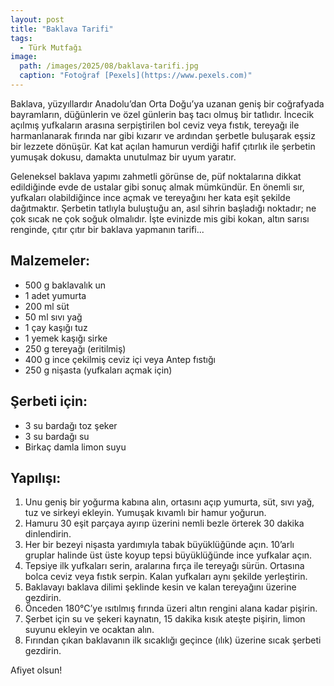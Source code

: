 ```yaml
---
layout: post
title: "Baklava Tarifi"
tags:
  - Türk Mutfağı
image: 
  path: /images/2025/08/baklava-tarifi.jpg
  caption: "Fotoğraf [Pexels](https://www.pexels.com)"
---
```


Baklava, yüzyıllardır Anadolu’dan Orta Doğu’ya uzanan geniş bir coğrafyada bayramların, düğünlerin ve özel günlerin baş tacı olmuş bir tatlıdır. İncecik açılmış yufkaların arasına serpiştirilen bol ceviz veya fıstık, tereyağı ile harmanlanarak fırında nar gibi kızarır ve ardından şerbetle buluşarak eşsiz bir lezzete dönüşür. Kat kat açılan hamurun verdiği hafif çıtırlık ile şerbetin yumuşak dokusu, damakta unutulmaz bir uyum yaratır.

Geleneksel baklava yapımı zahmetli görünse de, püf noktalarına dikkat edildiğinde evde de ustalar gibi sonuç almak mümkündür. En önemli sır, yufkaları olabildiğince ince açmak ve tereyağını her kata eşit şekilde dağıtmaktır. Şerbetin tatlıyla buluştuğu an, asıl sihrin başladığı noktadır; ne çok sıcak ne çok soğuk olmalıdır. İşte evinizde mis gibi kokan, altın sarısı renginde, çıtır çıtır bir baklava yapmanın tarifi...

## Malzemeler:

- 500 g baklavalık un
- 1 adet yumurta
- 200 ml süt
- 50 ml sıvı yağ
- 1 çay kaşığı tuz
- 1 yemek kaşığı sirke
- 250 g tereyağı (eritilmiş)
- 400 g ince çekilmiş ceviz içi veya Antep fıstığı
- 250 g nişasta (yufkaları açmak için)

## Şerbeti için:

- 3 su bardağı toz şeker
- 3 su bardağı su
- Birkaç damla limon suyu

## Yapılışı:

1. Unu geniş bir yoğurma kabına alın, ortasını açıp yumurta, süt, sıvı yağ, tuz ve sirkeyi ekleyin. Yumuşak kıvamlı bir hamur yoğurun.
2. Hamuru 30 eşit parçaya ayırıp üzerini nemli bezle örterek 30 dakika dinlendirin.
3. Her bir bezeyi nişasta yardımıyla tabak büyüklüğünde açın. 10’arlı gruplar halinde üst üste koyup tepsi büyüklüğünde ince yufkalar açın.
4. Tepsiye ilk yufkaları serin, aralarına fırça ile tereyağı sürün. Ortasına bolca ceviz veya fıstık serpin. Kalan yufkaları aynı şekilde yerleştirin.
5. Baklavayı baklava dilimi şeklinde kesin ve kalan tereyağını üzerine gezdirin.
6. Önceden 180°C’ye ısıtılmış fırında üzeri altın rengini alana kadar pişirin.
7. Şerbet için su ve şekeri kaynatın, 15 dakika kısık ateşte pişirin, limon suyunu ekleyin ve ocaktan alın.
8. Fırından çıkan baklavanın ilk sıcaklığı geçince (ılık) üzerine sıcak şerbeti gezdirin.

Afiyet olsun!